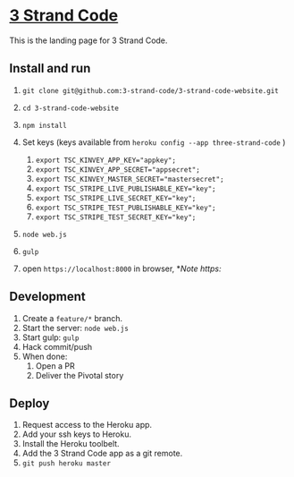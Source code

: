[3 Strand Code](https://three-strand-code.herokuapp.com)
=============

This is the landing page for 3 Strand Code.

## Install and run

1. `git clone git@github.com:3-strand-code/3-strand-code-website.git`
1. `cd 3-strand-code-website`
1. `npm install`
1. Set keys (keys available from `heroku config --app three-strand-code`
)
    1. `export TSC_KINVEY_APP_KEY="appkey";`
    1. `export TSC_KINVEY_APP_SECRET="appsecret";`
    1. `export TSC_KINVEY_MASTER_SECRET="mastersecret";`
    1. `export TSC_STRIPE_LIVE_PUBLISHABLE_KEY="key";`
    1. `export TSC_STRIPE_LIVE_SECRET_KEY="key";`
    1. `export TSC_STRIPE_TEST_PUBLISHABLE_KEY="key";`
    1. `export TSC_STRIPE_TEST_SECRET_KEY="key";`

1. `node web.js`
1. `gulp`
1. open `https://localhost:8000` in browser, **Note https:*

## Development

1. Create a `feature/*` branch.
1. Start the server: `node web.js`
1. Start gulp: `gulp`
1. Hack commit/push
1. When done:
    1. Open a PR
    1. Deliver the Pivotal story

## Deploy

1. Request access to the Heroku app.
1. Add your ssh keys to Heroku.
1. Install the Heroku toolbelt.
1. Add the 3 Strand Code app as a git remote.
1. `git push heroku master`
